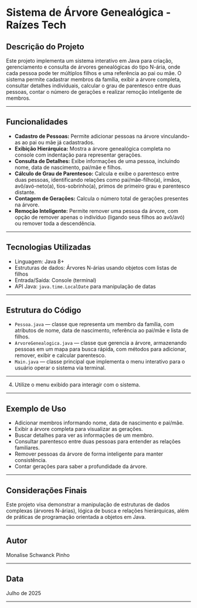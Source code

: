 # Sistema de Árvore Genealógica - Raízes Tech

## Descrição do Projeto

Este projeto implementa um sistema interativo em Java para criação, gerenciamento e consulta de árvores genealógicas do tipo N-ária, onde cada pessoa pode ter múltiplos filhos e uma referência ao pai ou mãe. O sistema permite cadastrar membros da família, exibir a árvore completa, consultar detalhes individuais, calcular o grau de parentesco entre duas pessoas, contar o número de gerações e realizar remoção inteligente de membros.

---

## Funcionalidades

- **Cadastro de Pessoas:** Permite adicionar pessoas na árvore vinculando-as ao pai ou mãe já cadastrados.
- **Exibição Hierárquica:** Mostra a árvore genealógica completa no console com indentação para representar gerações.
- **Consulta de Detalhes:** Exibe informações de uma pessoa, incluindo nome, data de nascimento, pai/mãe e filhos.
- **Cálculo de Grau de Parentesco:** Calcula e exibe o parentesco entre duas pessoas, identificando relações como pai/mãe-filho(a), irmãos, avô/avó-neto(a), tios-sobrinho(a), primos de primeiro grau e parentesco distante.
- **Contagem de Gerações:** Calcula o número total de gerações presentes na árvore.
- **Remoção Inteligente:** Permite remover uma pessoa da árvore, com opção de remover apenas o indivíduo (ligando seus filhos ao avô/avó) ou remover toda a descendência.

---

## Tecnologias Utilizadas

- Linguagem: Java 8+
- Estruturas de dados: Árvores N-árias usando objetos com listas de filhos
- Entrada/Saída: Console (terminal)
- API Java: `java.time.LocalDate` para manipulação de datas

---

## Estrutura do Código

- `Pessoa.java` — classe que representa um membro da família, com atributos de nome, data de nascimento, referência ao pai/mãe e lista de filhos.
- `ArvoreGenealogica.java` — classe que gerencia a árvore, armazenando pessoas em um mapa para busca rápida, com métodos para adicionar, remover, exibir e calcular parentesco.
- `Main.java` — classe principal que implementa o menu interativo para o usuário operar o sistema via terminal.

---

4. Utilize o menu exibido para interagir com o sistema.

---

## Exemplo de Uso

- Adicionar membros informando nome, data de nascimento e pai/mãe.
- Exibir a árvore completa para visualizar as gerações.
- Buscar detalhes para ver as informações de um membro.
- Consultar parentesco entre duas pessoas para entender as relações familiares.
- Remover pessoas da árvore de forma inteligente para manter consistência.
- Contar gerações para saber a profundidade da árvore.

---

## Considerações Finais

Este projeto visa demonstrar a manipulação de estruturas de dados complexas (árvores N-árias), lógica de busca e relações hierárquicas, além de práticas de programação orientada a objetos em Java.

---

## Autor

Monalise Schwanck Pinho

---

## Data

Julho de 2025

---

